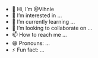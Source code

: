 - 👋 Hi, I’m @Vihnie
- 👀 I’m interested in ...
- 🌱 I’m currently learning ...
- 💞️ I’m looking to collaborate on ...
- 📫 How to reach me ...
- 😄 Pronouns: ...
- ⚡ Fun fact: ...

<!---
Vihnie/Vihnie is a ✨ special ✨ repository because its `README.md` (this file) appears on your GitHub profile.
You can click the Preview link to take a look at your changes.
--->
